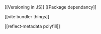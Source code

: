 

[[Versioning in JS]]
[[Package dependancy]]


[[vite bundler things]]

[[reflect‑metadata  polyfill]]

